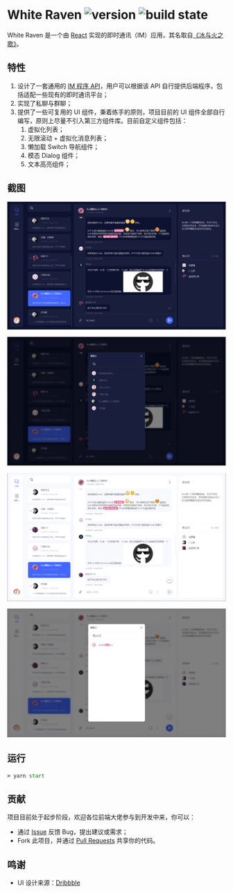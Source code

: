 # White Raven ![version](https://img.shields.io/badge/White%20Raven-0.1.0-yellow) ![build state](https://img.shields.io/badge/build-passing-brightgreen)

White Raven 是一个由 [React](https://reactjs.org/) 实现的即时通讯（IM）应用，其名取自[《冰与火之歌》](https://awoiaf.westeros.org/index.php/White_raven)。

## 特性

1. 设计了一套通用的 [IM 程序 API](./docs/api-document.md)，用户可以根据该 API 自行提供后端程序，包括适配一些现有的即时通讯平台；
2. 实现了私聊与群聊；
3. 提供了一些可复用的 UI 组件，秉着练手的原则，项目目前的 UI 组件全部自行编写，原则上尽量不引入第三方组件库。目前自定义组件包括：
   1. 虚拟化列表；
   2. 无限滚动 + 虚拟化消息列表；
   3. 懒加载 Switch 导航组件；
   4. 模态 Dialog 组件；
   5. 文本高亮组件；

## 截图

![dark-theme](./images/screenshot-dark-theme.png)

![light-theme](./images/screenshot-dark-contact.png)

![light-theme](./images/screenshot-light-theme.png)

![light-theme](./images/screenshot-light-contact.png)

## 运行

```cmd
> yarn start
```

## 贡献

项目目前处于起步阶段，欢迎各位前端大佬参与到开发中来，你可以：

- 通过 [Issue](https://github.com/DingpingZhang/white-raven/issues) 反馈 Bug，提出建议或需求；
- Fork 此项目，并通过 [Pull Requests](https://github.com/DingpingZhang/white-raven/pulls) 共享你的代码。

## 鸣谢

- UI 设计来源：[Dribbble](https://dribbble.com/shots/14723765-Inbox-Light-Dark)
